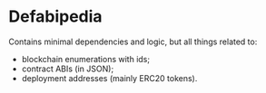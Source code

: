 # Defabipedia

Contains minimal dependencies and logic, but all things related to:
- blockchain enumerations with ids;
- contract ABIs (in JSON);
- deployment addresses (mainly ERC20 tokens).
